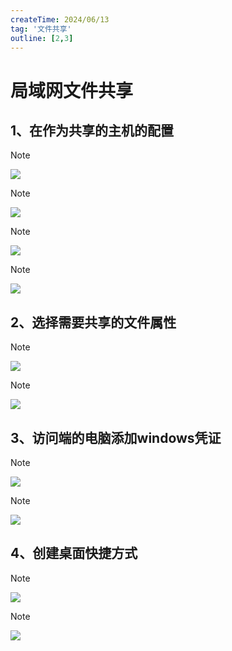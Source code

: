 ```yaml
---
createTime: 2024/06/13
tag: '文件共享'
outline: [2,3]
---
```



# 局域网文件共享

## 1、在作为共享的主机的配置

> [!NOTE] 
> <img src="https://gitee.com/zhangjunjiee/article-images/raw/master/images/202406132317870.png"/>

> [!NOTE] 
> <img src="https://gitee.com/zhangjunjiee/article-images/raw/master/images/202406132309587.png"/>

> [!NOTE] 
> <img src="https://gitee.com/zhangjunjiee/article-images/raw/master/images/202406132317660.png"/>

> [!NOTE] 
> <img src="https://gitee.com/zhangjunjiee/article-images/raw/master/images/202406132318809.png"/>


## 2、选择需要共享的文件属性

> [!NOTE] 
> <img src="https://gitee.com/zhangjunjiee/article-images/raw/master/images/202406132320880.png"/>

> [!NOTE] 
> <img src="https://gitee.com/zhangjunjiee/article-images/raw/master/images/202406132321336.png"/>


## 3、访问端的电脑添加windows凭证
> [!NOTE] 
> <img src="https://gitee.com/zhangjunjiee/article-images/raw/master/images/202406132321766.png"/>

> [!NOTE] 
> <img src="https://gitee.com/zhangjunjiee/article-images/raw/master/images/202406132322810.png"/>


## 4、创建桌面快捷方式
> [!NOTE] 
> <img src="https://gitee.com/zhangjunjiee/article-images/raw/master/images/202406132323863.png"/>

> [!NOTE] 
> <img src="https://gitee.com/zhangjunjiee/article-images/raw/master/images/202406132323677.png"/>
